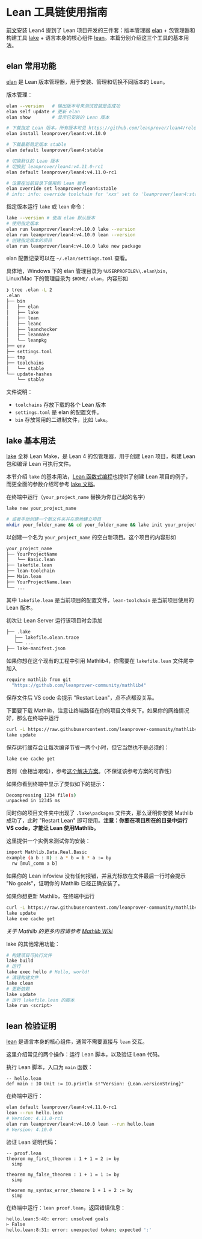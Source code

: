 # Lean 工具链使用指南

[前文](../install.md)安装 Lean4 提到了 Lean 项目开发的三件套：版本管理器 [elan](https://github.com/leanprover/elan) + 包管理器和构建工具 [lake](https://github.com/leanprover/lake) + 语言本身的核心组件 [lean](https://github.com/leanprover/lean4)。本篇分别介绍这三个工具的基本用法。

## elan 常用功能

[elan](https://github.com/leanprover/elan) 是 Lean 版本管理器，用于安装、管理和切换不同版本的 Lean。

版本管理：

```bash
elan --version   # 输出版本号来测试安装是否成功
elan self update # 更新 elan
elan show        # 显示已安装的 Lean 版本

# 下载指定 Lean 版本，所有版本可见 https://github.com/leanprover/lean4/releases
elan install leanprover/lean4:v4.10.0

# 下载最新稳定版本 stable
elan default leanprover/lean4:stable 

# 切换默认的 Lean 版本
# 切换到 leanprover/lean4:v4.11.0-rc1 
elan default leanprover/lean4:v4.11.0-rc1 

# 设置在当前目录下使用的 Lean 版本
elan override set leanprover/lean4:stable
# info: info: override toolchain for 'xxx' set to 'leanprover/lean4:stable'
```

指定版本运行 `lake` 或 `lean` 命令：

```bash
lake --version # 使用 elan 默认版本
# 使用指定版本
elan run leanprover/lean4:v4.10.0 lake --version
elan run leanprover/lean4:v4.10.0 lean --version
# 创建指定版本的项目
elan run leanprover/lean4:v4.10.0 lake new package
```

elan 配置记录可以在 `~/.elan/settings.toml` 查看。

具体地，Windows 下的 elan 管理目录为 `%USERPROFILE%\.elan\bin`，Linux/Mac 下的管理目录为 `$HOME/.elan`，内容形如

```bash
❯ tree .elan -L 2
.elan
├── bin
│   ├── elan
│   ├── lake
│   ├── lean
│   ├── leanc
│   ├── leanchecker
│   ├── leanmake
│   └── leanpkg
├── env
├── settings.toml
├── tmp
├── toolchains
│   └── stable
└── update-hashes
    └── stable
```

文件说明：

- `toolchains` 存放下载的各个 Lean 版本
- `settings.toml` 是 elan 的配置文件。
- `bin` 存放常用的二进制文件，比如 `lake`。

## lake 基本用法

[lake](https://github.com/leanprover/lake) 全称 Lean Make，是 Lean 4 的包管理器，用于创建 Lean 项目，构建 Lean 包和编译 Lean 可执行文件。

本节介绍 `lake` 的基本用法，[Lean 函数式编程](https://www.leanprover.cn/fp-lean-zh/hello-world/starting-a-project.html)也提供了创建 Lean 项目的例子，而更全面的参数介绍可参考 [lake 文档](../references/lake-doc.md)。

在终端中运行（`your_project_name` 替换为你自己起的名字）

```bash
lake new your_project_name

# 或者手动创建一个新文件夹并在原地建立项目
mkdir your_folder_name && cd your_folder_name && lake init your_project_name
```

以创建一个名为 `your_project_name` 的空白新项目。这个项目的内容形如

```bash
your_project_name
├── YourProjectName
│   └── Basic.lean
├── lakefile.lean
├── lean-toolchain
├── Main.lean
├── YourProjectName.lean
└── ...
```


其中 `lakefile.lean` 是当前项目的配置文件，`lean-toolchain` 是当前项目使用的 Lean 版本。

初次让 Lean Server 运行该项目时会添加

```bash
├── .lake
   ├── lakefile.olean.trace
   └── ...
├── lake-manifest.json
```

如果你想在这个现有的工程中引用 Mathlib4，你需要在 `lakefile.lean` 文件尾中加入

```bash
require mathlib from git
  "https://github.com/leanprover-community/mathlib4"
```

保存文件后 VS code 会提示 "Restart Lean"，点不点都没关系。

下面要下载 Mathlib，注意让终端路径在你的项目文件夹下。如果你的网络情况好，那么在终端中运行

```bash
curl -L https://raw.githubusercontent.com/leanprover-community/mathlib4/master/lean-toolchain -o lean-toolchain
lake update
```

保存运行缓存会让每次编译节省一两个小时，但它当然也不是必须的：

```bash
lake exe cache get
```

否则（会相当艰难），参考[这个解决方案](https://zhuanlan.zhihu.com/p/680690436)。（不保证该参考方案的可靠性）

如果你看到终端中显示了类似如下的提示：

```bash
Decompressing 1234 file(s)
unpacked in 12345 ms
```

同时你的项目文件夹中出现了 `.lake\packages` 文件夹，那么证明你安装 Mathlib 成功了，此时 "Restart Lean" 即可使用。**注意：你要在项目所在的目录中运行 VS code，才能让 Lean 使用Mathlib。**

这里提供一个实例来测试你的安装：

```bash
import Mathlib.Data.Real.Basic
example (a b : ℝ) : a * b = b * a := by
  rw [mul_comm a b]
```

如果你的 Lean infoview 没有任何报错，并且光标放在文件最后一行时会提示 "No goals"，证明你的 Mathlib 已经正确安装了。

如果你想更新 Mathlib，在终端中运行

```bash
curl -L https://raw.githubusercontent.com/leanprover-community/mathlib4/master/lean-toolchain -o lean-toolchain
lake update
lake exe cache get
```

*关于 Mathlib 的更多内容请参考 [Mathlib Wiki](https://github.com/leanprover-community/mathlib4/wiki/Using-mathlib4-as-a-dependency)*

lake 的其他常用功能：

```bash
# 构建项目可执行文件
lake build
# 运行
lake exec hello # Hello, world!
# 清理构建文件
lake clean
# 更新依赖
lake update
# 运行 lakefile.lean 的脚本
lake run <script>
```

## lean 检验证明

[lean](https://github.com/leanprover/lean4) 是语言本身的核心组件，通常不需要直接与 `lean` 交互。

这里介绍常见的两个操作：运行 Lean 脚本，以及验证 Lean 代码。

执行 Lean 脚本，入口为 `main` 函数：

```lean
-- hello.lean
def main : IO Unit := IO.println s!"Version: {Lean.versionString}"
```

在终端中运行：

```bash
elan default leanprover/lean4:v4.11.0-rc1
lean --run hello.lean
# Version: 4.11.0-rc1
elan run leanprover/lean4:v4.10.0 lean --run hello.lean
# Version: 4.10.0
```

验证 Lean 证明代码：

```lean
-- proof.lean
theorem my_first_theorem : 1 + 1 = 2 := by
  simp

theorem my_false_theorem : 1 + 1 = 1 := by
  simp

theorem my_syntax_error_themore 1 + 1 = 2 := by
  simp
```

在终端中运行：`lean proof.lean`，返回错误信息：

```bash
hello.lean:5:40: error: unsolved goals
⊢ False
hello.lean:8:31: error: unexpected token; expected ':'
```
